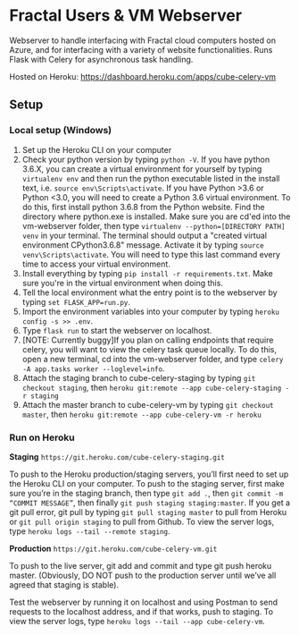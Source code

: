 # Fractal Users & VM Webserver

Webserver to handle interfacing with Fractal cloud computers hosted on Azure, and for interfacing with a variety of website functionalities. Runs Flask with Celery for asynchronous task handling.

Hosted on Heroku: https://dashboard.heroku.com/apps/cube-celery-vm

## Setup
### Local setup (Windows)
1. Set up the Heroku CLI on your computer
2. Check your python version by typing `python -V`. If you have python 3.6.X, you can create a virtual environment for yourself by typing `virtualenv env` and then run the python executable listed in the install text, i.e. `source env\Scripts\activate`. If you have Python >3.6 or Python <3.0, you will need to create a Python 3.6 virtual environment. To do this, first install python 3.6.8 from the Python website. Find the directory where python.exe is installed. Make sure you are cd'ed into the vm-webserver folder, then type `virtualenv --python=[DIRECTORY PATH] venv` in your terminal. The terminal should output a "created virtual environment CPython3.6.8" message. Activate it by typing `source venv\Scripts\activate`. You will need to type this last command every time to access your virtual environment.
3. Install everything by typing `pip install -r requirements.txt`. Make sure you're in the virtual environment when doing this.
4. Tell the local environment what the entry point is to the webserver by typing `set FLASK_APP=run.py`. 
5. Import the environment variables into your computer by typing `heroku config -s >> .env`. 
6. Type `flask run` to start the webserver on localhost.
7. [NOTE: Currently buggy]If you plan on calling endpoints that require celery, you will want to view the celery task queue locally. To do this, open a new terminal, cd into the vm-webserver folder, and type `celery -A app.tasks worker --loglevel=info`.
8. Attach the staging branch to cube-celery-staging by typing `git checkout staging`, then `heroku git:remote --app cube-celery-staging -r staging`
9. Attach the master branch to cube-celery-vm by typing `git checkout master`, then `heroku git:remote --app cube-celery-vm -r heroku`

### Run on Heroku
**Staging**
`https://git.heroku.com/cube-celery-staging.git`

To push to the Heroku production/staging servers, you’ll first need to set up the Heroku CLI on your computer. To push to the staging server, first make sure you’re in the staging branch, then type `git add .`, then `git commit -m “COMMIT MESSAGE”`, then finally `git push staging staging:master`. If you get a git pull error, git pull by typing `git pull staging master` to pull from Heroku or `git pull origin staging` to pull from Github. To view the server logs, type `heroku logs --tail --remote staging`.

**Production**
`https://git.heroku.com/cube-celery-vm.git`

To push to the live server, git add and commit and type git push heroku master. (Obviously, DO NOT push to the production server until we’ve all agreed that staging is stable). 

Test the webserver by running it on localhost and using Postman to send requests to the localhost address, and if that works, push to staging. To view the server logs, type `heroku logs --tail --app cube-celery-vm`.
